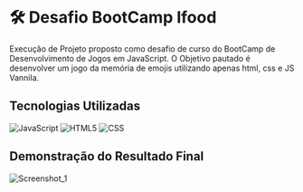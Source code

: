 
# 🛠 Desafio BootCamp Ifood

Execução de Projeto proposto como desafio de curso do BootCamp de Desenvolvimento de Jogos em JavaScript. O Objetivo pautado é desenvolver um jogo da memória de emojis utilizando apenas html, css e JS Vannila.

## Tecnologias Utilizadas
![JavaScript](https://img.shields.io/badge/JavaScript-000?style=for-the-badge&logo=javascript) ![HTML5](https://img.shields.io/badge/HTML5-000?style=for-the-badge&logo=html5) ![CSS](https://img.shields.io/badge/css3-000?style=for-the-badge&logo=css3)

## Demonstração do Resultado Final

![Screenshot_1](https://github.com/RichardGuedesRib/desafio-ifood-jogomemoriaemojis/assets/111194299/0b9edad3-e820-41b0-a629-ce5366ed065e)
